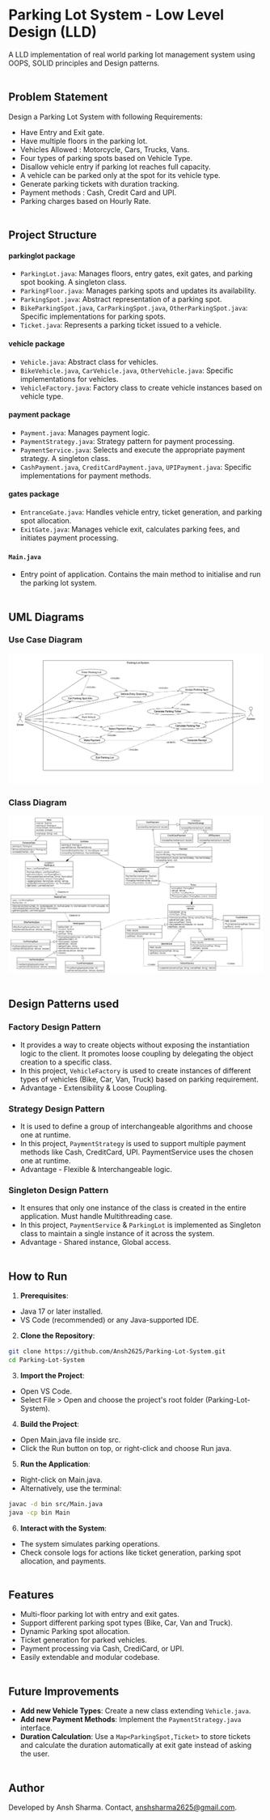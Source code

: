 # Parking Lot System - Low Level Design (LLD) <br>

A LLD implementation of real world parking lot management system using OOPS, SOLID principles and Design patterns. <br> <br>

## Problem Statement <br>

Design a Parking Lot System with following Requirements: <br>

- Have Entry and Exit gate. <br>
- Have multiple floors in the parking lot.<br>
- Vehicles Allowed : Motorcycle, Cars, Trucks, Vans. <br>
- Four types of parking spots based on Vehicle Type. <br>
- Disallow vehicle entry if parking lot reaches full capacity. <br>
- A vehicle can be parked only at the spot for its vehicle type. <br>
- Generate parking tickets with duration tracking. <br>
- Payment methods : Cash, Credit Card and UPI. <br>
- Parking charges based on Hourly Rate. <br><br>

## Project Structure <br>

#### parkinglot package <br>
- ```ParkingLot.java```: Manages floors, entry gates, exit gates, and parking spot booking. A singleton class.<br>
- ```ParkingFloor.java```: Manages parking spots and updates its availability. <br>
- ```ParkingSpot.java```: Abstract representation of a parking spot.<br>
- ```BikeParkingSpot.java```, ```CarParkingSpot.java```, ```OtherParkingSpot.java```: Specific implementations for parking spots. <br>
- ```Ticket.java```: Represents a parking ticket issued to a vehicle. <br>

#### vehicle package <br>
- ```Vehicle.java```: Abstract class for vehicles. <br>
- ```BikeVehicle.java```, ```CarVehicle.java```, ```OtherVehicle.java```: Specific implementations for vehicles. <br>
- ```VehicleFactory.java```: Factory class to create vehicle instances based on vehicle type. <br>

#### payment package <br>
- ```Payment.java```: Manages payment logic. <br>
- ```PaymentStrategy.java```: Strategy pattern for payment processing. <br>
- ```PaymentService.java```: Selects and execute the appropriate payment strategy. A singleton class. <br>
- ```CashPayment.java```, ```CreditCardPayment.java```, ```UPIPayment.java```: Specific implementations for payment methods. <br>

#### gates package <br>
- ```EntranceGate.java```: Handles vehicle entry, ticket generation, and parking spot allocation. <br> 
- ```ExitGate.java```: Manages vehicle exit, calculates parking fees, and initiates payment processing. <br>

#### ```Main.java``` <br>
- Entry point of application. Contains the main method to initialise and run the parking lot system. <br><br>

## UML Diagrams <br>

### Use Case Diagram <br>
![Use Case](Parking-Lot-System/diagrams/Usecase_Diagram.png) <br>

### Class Diagram <br>
![Class](Parking-Lot-System/diagrams/Class_Diagram.png)<br><br>

## Design Patterns used <br>

### Factory Design Pattern <br>
- It provides a way to create objects without exposing the instantiation logic to the client. It promotes loose coupling by delegating the object creation to a specific class. <br>
- In this project, ```VehicleFactory``` is used to create instances of different types of vehicles (Bike, Car, Van, Truck) based on parking requirement. <br>
- Advantage - Extensibility & Loose Coupling. <br>

### Strategy Design Pattern <br>
- It is used to define a group of interchangeable algorithms and choose one at runtime. <br>
- In this project, ```PaymentStrategy``` is used to support multiple payment methods like Cash, CreditCard, UPI. PaymentService uses the chosen one at runtime. <br>
- Advantage - Flexible & Interchangeable logic. <br>

### Singleton Design Pattern <br>
- It ensures that only one instance of the class is created in the entire application. Must handle Multithreading case. <br>
- In this project, ```PaymentService``` & ```ParkingLot``` is implemented as Singleton class to maintain a single instance of it across the system. <br>
- Advantage - Shared instance, Global access. <br> <br>

## How to Run <br>

1. **Prerequisites**: <br>
- Java 17 or later installed. <br>
- VS Code (recommended) or any Java-supported IDE. <br>

2. **Clone the Repository**: <br>
```bash
git clone https://github.com/Ansh2625/Parking-Lot-System.git 
cd Parking-Lot-System
``` 

3. **Import the Project**: <br>
- Open VS Code. <br>
- Select File > Open and choose the project's root folder (Parking-Lot-System). <br>

4. **Build the Project**: <br>
- Open Main.java file inside src. <br>
- Click the Run button on top, or right-click and choose Run java. <br>

5. **Run the Application**: <br>
- Right-click on Main.java. <br>
- Alternatively, use the terminal: <br>
```bash
javac -d bin src/Main.java 
java -cp bin Main
```

6. **Interact with the System**: <br>
- The system simulates parking operations. <br>
- Check console logs for actions like ticket generation, parking spot allocation, and payments. <br> <br>

## Features <br>
- Multi-floor parking lot with entry and exit gates. <br>
- Support different parking spot types (Bike, Car, Van and Truck). <br>
- Dynamic Parking spot allocation. <br>
- Ticket generation for parked vehicles. <br>
- Payment processing via Cash, CrediCard, or UPI. <br>
- Easily extendable and modular codebase. <br><br>

## Future Improvements <br>
- **Add new Vehicle Types**: Create a new class extending ```Vehicle.java```. <br>
- **Add new Payment Methods**: Implement the ```PaymentStrategy.java``` interface. <br>
- **Duration Calculation**: Use a ```Map<ParkingSpot,Ticket>``` to store tickets and calculate the duration automatically at exit gate instead of asking the user. <br> <br>

## Author <br>
Developed by Ansh Sharma. Contact, anshsharma2625@gmail.com. 